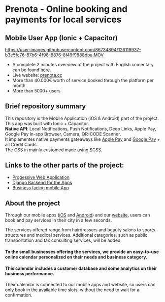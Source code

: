 
# Prenota - Online booking and payments for local services

## Mobile User App (Ionic + Capacitor)

https://user-images.githubusercontent.com/86734894/126119937-b3e5fc76-87b6-4f98-8876-8f49f9888dba.MOV



- A complete 2 minutes overview of the project with English comentary can be found [here](https://www.youtube.com/watch?v=mReddWSSp-A).
- Live website: [prenota.cc](https://prenota.cc)
- More than 40.000€ worth of service booked through the platform per month
- More than 5000+ users


## Brief repository summary  
This repository is the Mobile Application (iOS & Android) part of the project.   
This app was built with Ionic + Capacitor.  
**Native API**: Local Notifications, Push Notifications, Deep Links, Apple Pay, Google Pay In-app Browser, Camera, QR-CODE Scanner.  
It implamentes native payments gateaways like [Apple Pay](https://www.apple.com/apple-pay/) and [Google Pay](https://pay.google.com/) + all Credit Cards.  
The CSS in mainly customed made using SCSS.

## Links to the other parts of the project:
- [Progessive Web Application](https://github.com/VenierGiacomo/Prenota-PWA)
- [Django Backend for the Apps](https://github.com/VenierGiacomo/Prenota-Backend-API/)
- [Business facing mobile App](https://github.com/VenierGiacomo/Prenota-Business-Mobile-App/)


## About the project  
Through our mobile apps ([iOS](https://apps.apple.com/app/id1523525291) and [Android](https://play.google.com/store/apps/details?id=io.prenota.client)) and our [website](https://prenota.cc), users can book and pay services in their city in a few seconds.

The services offered range from hairdressers and beauty salons to sports structures and medical services. Additional categories, such as public transportation and tax consulting services, will be added.

#### To the small businesses offering the services, we provide an easy-to-use online calendar personalized on their needs and business category.
#### This calendar includes a customer database and some analytics on their business performance.

Their calendar is connected to our mobile apps and website, so users can only book in the available time slots, without the need to wait for a confirmation.






